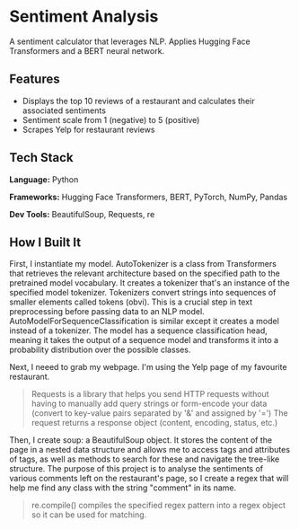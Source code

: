 # Sentiment Analysis

A sentiment calculator that leverages NLP. Applies Hugging Face Transformers and a BERT neural network.


## Features

- Displays the top 10 reviews of a restaurant and calculates their associated sentiments
- Sentiment scale from 1 (negative) to 5 (positive)
- Scrapes Yelp for restaurant reviews


## Tech Stack

**Language:** Python

**Frameworks:** Hugging Face Transformers, BERT, PyTorch, NumPy, Pandas

**Dev Tools:** BeautifulSoup, Requests, re


## How I Built It
First, I instantiate my model. AutoTokenizer is a class from Transformers that retrieves the relevant architecture based on the specified path to the pretrained model vocabulary. It creates a tokenizer that's an instance of the specified model tokenizer. Tokenizers convert strings into sequences of smaller elements called tokens (obvi). This is a crucial step in text preprocessing before passing data to an NLP model. AutoModelForSequenceClassification is similar except it creates a model instead of a tokenizer. The model has a sequence classification head, meaning it takes the output of a sequence model and transforms it into a probability distribution over the possible classes.

Next, I neeed to grab my webpage. I'm using the Yelp page of my favourite restaurant.

> Requests is a library that helps you send HTTP requests without having to manually add query strings or form-encode your data (convert to key-value pairs separated by '&' and assigned by '=') The request returns a response object (content, encoding, status, etc.)

Then, I create soup: a BeautifulSoup object. It stores the content of the page in a nested data structure and allows me to access tags and attributes of tags, as well as methods to search for these and navigate the tree-like structure. The purpose of this project is to analyse the sentiments of various comments left on the restaurant's page, so I create a regex that will help me find any class with the string "comment" in its name.

> re.compile() compiles the specified regex pattern into a regex object so it can be used for matching.
